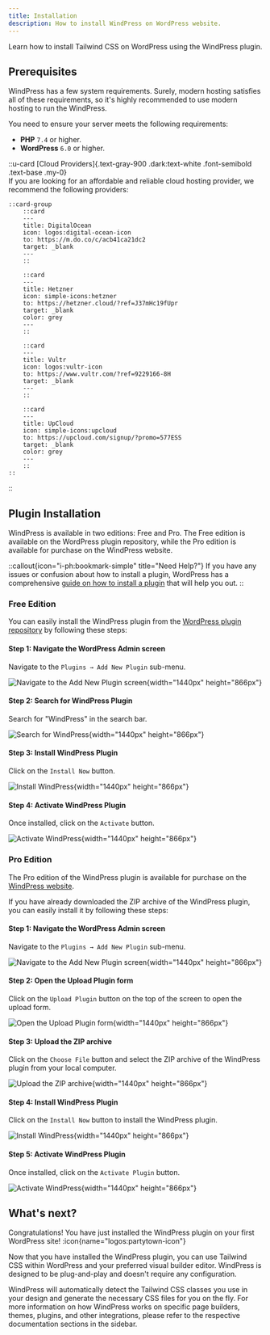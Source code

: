 ```yaml
---
title: Installation
description: How to install WindPress on WordPress website.
---
```


Learn how to install Tailwind CSS on WordPress using the WindPress plugin.

## Prerequisites

WindPress has a few system requirements. Surely, modern hosting satisfies all of these requirements, so it's highly recommended to use modern hosting to run the WindPress.

You need to ensure your server meets the following requirements:

- **PHP** `7.4` or higher.
- **WordPress** `6.0` or higher.

::u-card
[Cloud Providers]{.text-gray-900 .dark:text-white .font-semibold .text-base .my-0}
<br />
If you are looking for an affordable and reliable cloud hosting provider, we recommend the following providers:

    ::card-group
        ::card
        ---
        title: DigitalOcean
        icon: logos:digital-ocean-icon
        to: https://m.do.co/c/acb41ca21dc2
        target: _blank
        ---
        ::

        ::card
        ---
        title: Hetzner
        icon: simple-icons:hetzner
        to: https://hetzner.cloud/?ref=J37mHc19fUpr
        target: _blank
        color: grey
        ---
        ::

        ::card
        ---
        title: Vultr
        icon: logos:vultr-icon
        to: https://www.vultr.com/?ref=9229166-8H
        target: _blank
        ---
        ::

        ::card
        ---
        title: UpCloud
        icon: simple-icons:upcloud
        to: https://upcloud.com/signup/?promo=577ESS
        target: _blank
        color: grey
        ---
        ::
    ::
::

## Plugin Installation

WindPress is available in two editions: Free and Pro. The Free edition is available on the WordPress plugin repository, while the Pro edition is available for purchase on the WindPress website.

::callout{icon="i-ph:bookmark-simple" title="Need Help?"}
If you have any issues or confusion about how to install a plugin, WordPress has a comprehensive [guide on how to install a plugin](https://wordpress.org/support/article/managing-plugins/#upload-via-wordpress-admin) that will help you out.
::

### Free Edition

You can easily install the WindPress plugin from the [WordPress plugin repository](https://wordpress.org/plugins/windpress/) by following these steps:

#### Step 1: Navigate the WordPress Admin screen

Navigate to the `Plugins → Add New Plugin` sub-menu.

![Navigate to the Add New Plugin screen](/img/docs/content/installation/screenshot-1.png){width="1440px" height="866px"}

#### Step 2: Search for WindPress Plugin

Search for "WindPress" in the search bar.

![Search for WindPress](/img/docs/content/installation/screenshot-2.png){width="1440px" height="866px"}

#### Step 3: Install WindPress Plugin

Click on the `Install Now` button.

![Install WindPress](/img/docs/content/installation/screenshot-3.png){width="1440px" height="866px"}

#### Step 4: Activate WindPress Plugin

Once installed, click on the `Activate` button.

![Activate WindPress](/img/docs/content/installation/screenshot-4.png){width="1440px" height="866px"}

### Pro Edition

The Pro edition of the WindPress plugin is available for purchase on the [WindPress website](/#pricing).

If you have already downloaded the ZIP archive of the WindPress plugin, you can easily install it by following these steps:

#### Step 1: Navigate the WordPress Admin screen

Navigate to the `Plugins → Add New Plugin` sub-menu.

![Navigate to the Add New Plugin screen](/img/docs/content/installation/screenshot-1.png){width="1440px" height="866px"}

#### Step 2: Open the Upload Plugin form

Click on the `Upload Plugin` button on the top of the screen to open the upload form.

![Open the Upload Plugin form](/img/docs/content/installation/screenshot-5.png){width="1440px" height="866px"}

#### Step 3: Upload the ZIP archive

Click on the `Choose File` button and select the ZIP archive of the WindPress plugin from your local computer.

![Upload the ZIP archive](/img/docs/content/installation/screenshot-6.png){width="1440px" height="866px"}

#### Step 4: Install WindPress Plugin

Click on the `Install Now` button to install the WindPress plugin.

![Install WindPress](/img/docs/content/installation/screenshot-7.png){width="1440px" height="866px"}

#### Step 5: Activate WindPress Plugin

Once installed, click on the `Activate Plugin` button.

![Activate WindPress](/img/docs/content/installation/screenshot-8.png){width="1440px" height="866px"}

## What's next?

Congratulations! You have just installed the WindPress plugin on your first WordPress site! :icon{name="logos:partytown-icon"}

Now that you have installed the WindPress plugin, you can use Tailwind CSS within WordPress and your preferred visual builder editor.
WindPress is designed to be plug-and-play and doesn't require any configuration.

WindPress will automatically detect the Tailwind CSS classes you use in your design and generate the necessary CSS files for you on the fly. For more information on how WindPress works on specific page builders, themes, plugins, and other integrations, please refer to the respective documentation sections in the sidebar.